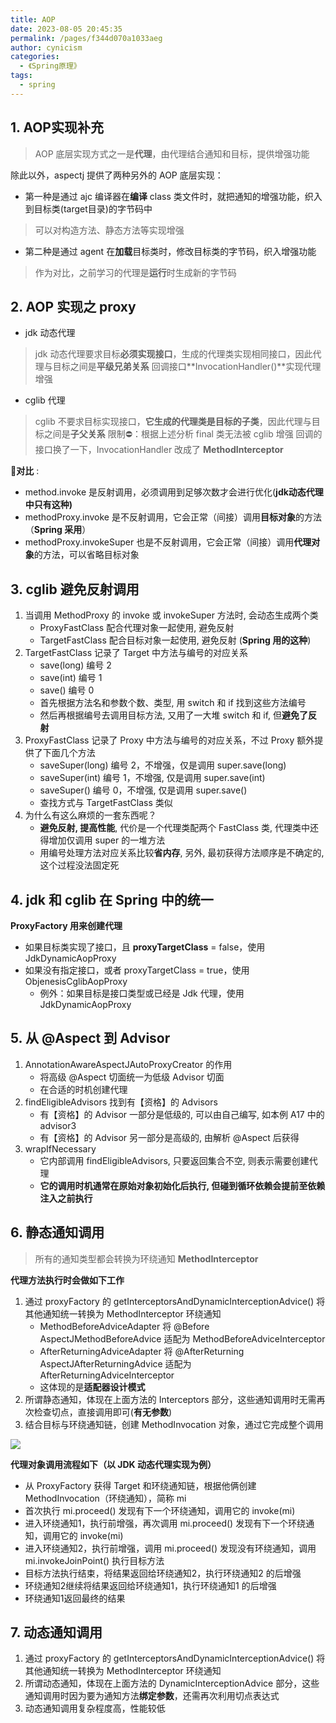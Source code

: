 ```yaml
---
title: AOP
date: 2023-08-05 20:45:35
permalink: /pages/f344d070a1033aeg
author: cynicism
categories:
  - 《Spring原理》
tags:
  - spring
---
```

## 1. AOP实现补充
>AOP 底层实现方式之一是**代理**，由代理结合通知和目标，提供增强功能

除此以外，aspectj 提供了两种另外的 AOP 底层实现：

* 第一种是通过 ajc 编译器在**编译** class 类文件时，就把通知的增强功能，织入到目标类(target目录)的字节码中
>可以对构造方法、静态方法等实现增强

* 第二种是通过 agent 在**加载**目标类时，修改目标类的字节码，织入增强功能
>作为对比，之前学习的代理是**运行**时生成新的字节码

## 2. AOP 实现之 proxy
- jdk 动态代理
>jdk 动态代理要求目标**必须实现接口**，生成的代理类实现相同接口，因此代理与目标之间是**平级兄弟关系**
>回调接口**InvocationHandler()**实现代理增强

- cglib 代理
>cglib 不要求目标实现接口，**它生成的代理类是目标的子类**，因此代理与目标之间是**子父关系**
>限制⛔：根据上述分析 final 类无法被 cglib 增强
>回调的接口换了一下，InvocationHandler 改成了 **MethodInterceptor**

🔎**对比** :
* method.invoke 是反射调用，必须调用到足够次数才会进行优化(**jdk动态代理中只有这种)**
* methodProxy.invoke 是不反射调用，它会正常（间接）调用**目标对象**的方法（**Spring 采用**）
* methodProxy.invokeSuper 也是不反射调用，它会正常（间接）调用**代理对象**的方法，可以省略目标对象

## 3. cglib 避免反射调用
1. 当调用 MethodProxy 的 invoke 或 invokeSuper 方法时, 会动态生成两个类
   * ProxyFastClass 配合代理对象一起使用, 避免反射
   * TargetFastClass 配合目标对象一起使用, 避免反射 (**Spring 用的这种**)
2. TargetFastClass 记录了 Target 中方法与编号的对应关系
   - save(long) 编号 2
   - save(int) 编号 1
   - save() 编号 0
   - 首先根据方法名和参数个数、类型, 用 switch 和 if 找到这些方法编号
   - 然后再根据编号去调用目标方法, 又用了一大堆 switch 和 if, 但**避免了反射**
3. ProxyFastClass 记录了 Proxy 中方法与编号的对应关系，不过 Proxy 额外提供了下面几个方法
   * saveSuper(long) 编号 2，不增强，仅是调用 super.save(long)
   * saveSuper(int) 编号 1，不增强, 仅是调用 super.save(int)
   * saveSuper() 编号 0，不增强, 仅是调用 super.save()
   * 查找方式与 TargetFastClass 类似
4. 为什么有这么麻烦的一套东西呢？
   * **避免反射, 提高性能**, 代价是一个代理类配两个 FastClass 类, 代理类中还得增加仅调用 super 的一堆方法
   * 用编号处理方法对应关系比较**省内存**, 另外, 最初获得方法顺序是不确定的, 这个过程没法固定死


## 4. jdk 和 cglib 在 Spring 中的统一
**ProxyFactory 用来创建代理**
   * 如果目标类实现了接口，且 **proxyTargetClass** = false，使用 JdkDynamicAopProxy
   * 如果没有指定接口，或者 proxyTargetClass = true，使用 ObjenesisCglibAopProxy
     * 例外：如果目标是接口类型或已经是 Jdk 代理，使用 JdkDynamicAopProxy

## 5. 从 @Aspect 到 Advisor
1. AnnotationAwareAspectJAutoProxyCreator 的作用
   * 将高级 @Aspect 切面统一为低级 Advisor 切面
   * 在合适的时机创建代理
2. findEligibleAdvisors 找到有【资格】的 Advisors
   * 有【资格】的 Advisor 一部分是低级的, 可以由自己编写, 如本例 A17 中的 advisor3
   * 有【资格】的 Advisor 另一部分是高级的, 由解析 @Aspect 后获得
3. wrapIfNecessary
   * 它内部调用 findEligibleAdvisors, 只要返回集合不空, 则表示需要创建代理
   * **它的调用时机通常在原始对象初始化后执行, 但碰到循环依赖会提前至依赖注入之前执行**

## 6. 静态通知调用
>所有的通知类型都会转换为环绕通知 **MethodInterceptor**

**代理方法执行时会做如下工作** 
1. 通过 proxyFactory 的 getInterceptorsAndDynamicInterceptionAdvice() 将其他通知统一转换为 MethodInterceptor 环绕通知
      - MethodBeforeAdviceAdapter 将 @Before AspectJMethodBeforeAdvice 适配为 MethodBeforeAdviceInterceptor
      - AfterReturningAdviceAdapter 将 @AfterReturning AspectJAfterReturningAdvice 适配为 AfterReturningAdviceInterceptor
      - 这体现的是**适配器设计模式**
2. 所谓静态通知，体现在上面方法的 Interceptors 部分，这些通知调用时无需再次检查切点，直接调用即可(**有无参数**)
3. 结合目标与环绕通知链，创建 MethodInvocation 对象，通过它完成整个调用

![](https://cdn.jsdelivr.net/gh/Cynicism-lab/MyResource@gh-pages/image/QQ截图20230805204629.6mnao5cvop34.webp)

**代理对象调用流程如下（以 JDK 动态代理实现为例）**

* 从 ProxyFactory 获得 Target 和环绕通知链，根据他俩创建 MethodInvocation（环绕通知），简称 mi
* 首次执行 mi.proceed() 发现有下一个环绕通知，调用它的 invoke(mi)
* 进入环绕通知1，执行前增强，再次调用 mi.proceed() 发现有下一个环绕通知，调用它的 invoke(mi)
* 进入环绕通知2，执行前增强，调用 mi.proceed() 发现没有环绕通知，调用 mi.invokeJoinPoint() 执行目标方法
* 目标方法执行结束，将结果返回给环绕通知2，执行环绕通知2 的后增强
* 环绕通知2继续将结果返回给环绕通知1，执行环绕通知1 的后增强
* 环绕通知1返回最终的结果

## 7. 动态通知调用
1. 通过 proxyFactory 的 getInterceptorsAndDynamicInterceptionAdvice() 将其他通知统一转换为 MethodInterceptor 环绕通知
2. 所谓动态通知，体现在上面方法的 DynamicInterceptionAdvice 部分，这些通知调用时因为要为通知方法**绑定参数**，还需再次利用切点表达式
3. 动态通知调用复杂程度高，性能较低